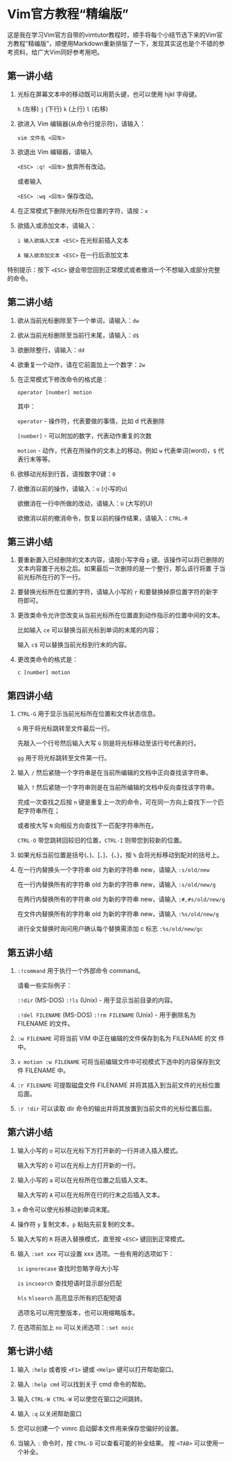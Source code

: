 Vim官方教程“精编版”
================

这是我在学习Vim官方自带的vimtutor教程时，顺手将每个小结节选下来的Vim官方教程“精编版”，顺便用Markdown重新排版了一下，发现其实这也是个不错的参考资料，给广大Vim同好参考用吧。

第一讲小结
--------

  1. 光标在屏幕文本中的移动既可以用箭头键，也可以使用 hjkl 字母键。
  
	 ```h``` (左移)	```j``` (下行) ```k``` (上行) ```l``` (右移)

  2. 欲进入 Vim 编辑器(从命令行提示符)，请输入：
  
     ```vim 文件名 <回车>```

  3. 欲退出 Vim 编辑器，请输入 
  
     ```<ESC> :q! <回车>``` 放弃所有改动。
     
     或者输入 
                      
     ```<ESC> :wq <回车>``` 保存改动。

  4. 在正常模式下删除光标所在位置的字符，请按：```x```

  5. 欲插入或添加文本，请输入：

	 ```i 输入欲插入文本 <ESC>``` 在光标前插入文本
	 
	 ```A 输入欲添加文本 <ESC>``` 在一行后添加文本

特别提示：按下 ```<ESC>``` 键会带您回到正常模式或者撤消一个不想输入或部分完整
的命令。

第二讲小结
--------

  1. 欲从当前光标删除至下一个单词，请输入：```dw```
  
  2. 欲从当前光标删除至当前行末尾，请输入：```d$```
  
  3. 欲删除整行，请输入：```dd```
  
  4. 欲重复一个动作，请在它前面加上一个数字：```2w```
  
  5. 在正常模式下修改命令的格式是：
  
     ```operator [number] motion```
     
     其中：
     
     ```operator``` - 操作符，代表要做的事情，比如 d 代表删除
     
     ```[number]``` - 可以附加的数字，代表动作重复的次数
     
     ```motion```   - 动作，代表在所操作的文本上的移动，例如 ```w``` 代表单词(word)，```$``` 代表行末等等。

  6. 欲移动光标到行首，请按数字0键：```0```

  7. 欲撤消以前的操作，请输入：```u``` (小写的u)
  
     欲撤消在一行中所做的改动，请输入：```U``` (大写的U)
     
     欲撤消以前的撤消命令，恢复以前的操作结果，请输入：```CTRL-R```

第三讲小结
--------

  1. 要重新置入已经删除的文本内容，请按小写字母 ```p``` 键。该操作可以将已删除的文本内容置于光标之后。如果最后一次删除的是一个整行，那么该行将置
     于当前光标所在行的下一行。

  2. 要替换光标所在位置的字符，请输入小写的 ```r``` 和要替换掉原位置字符的新字
     符即可。

  3. 更改类命令允许您改变从当前光标所在位置直到动作指示的位置中间的文本。
  
     比如输入 ```ce``` 可以替换当前光标到单词的末尾的内容；
     
     输入 ```c$``` 可以替换当前光标到行末的内容。

  4. 更改类命令的格式是：

	 ```c [number] motion```

第四讲小结
--------

  1. ```CTRL-G``` 用于显示当前光标所在位置和文件状态信息。
  
     ```G``` 用于将光标跳转至文件最后一行。
     
     先敲入一个行号然后输入大写 ```G``` 则是将光标移动至该行号代表的行。
     
     ``gg`` 用于将光标跳转至文件第一行。

  2. 输入 ```/``` 然后紧随一个字符串是在当前所编辑的文档中正向查找该字符串。
  
     输入 ```?``` 然后紧随一个字符串则是在当前所编辑的文档中反向查找该字符串。
     
     完成一次查找之后按 ```n``` 键是重复上一次的命令，可在同一方向上查找下一个匹配字符串所在；
     
     或者按大写 ```N``` 向相反方向查找下一匹配字符串所在。
     
     ```CTRL-O``` 带您跳转回较旧的位置，```CTRL-I``` 则带您到较新的位置。

  3. 如果光标当前位置是括号(、)、[、]、{、}，按 ```%``` 会将光标移动到配对的括号上。

  4. 在一行内替换头一个字符串 old 为新的字符串 new，请输入 ```:s/old/new```
  
     在一行内替换所有的字符串 old 为新的字符串 new，请输入 ```:s/old/new/g```
     
     在两行内替换所有的字符串 old 为新的字符串 new，请输入 ```:#,#s/old/new/g```
     
     在文件内替换所有的字符串 old 为新的字符串 new，请输入 ```:%s/old/new/g```
     
     进行全文替换时询问用户确认每个替换需添加 c 标志 ```:%s/old/new/gc```

第五讲小结
--------

  1. ```:!command``` 用于执行一个外部命令 command。

     请看一些实际例子：
     	 
	  ```:!dir``` (MS-DOS) ```:!ls``` (Unix) - 用于显示当前目录的内容。
	  
	  ```:!del FILENAME``` (MS-DOS) ```:!rm FILENAME``` (Unix) - 用于删除名为 FILENAME 的文件。

  2. ```:w FILENAME``` 可将当前 VIM 中正在编辑的文件保存到名为 FILENAME 的文
     件中。

  3. ```v motion :w FILENAME``` 可将当前编辑文件中可视模式下选中的内容保存到文件
     FILENAME 中。

  4. ```:r FILENAME``` 可提取磁盘文件 FILENAME 并将其插入到当前文件的光标位置
     后面。

  5. ```:r !dir``` 可以读取 dir 命令的输出并将其放置到当前文件的光标位置后面。

第六讲小结
--------

  1. 输入小写的 ```o``` 可以在光标下方打开新的一行并进入插入模式。
  
     输入大写的 ```O``` 可以在光标上方打开新的一行。

  2. 输入小写的 ```a``` 可以在光标所在位置之后插入文本。
  
     输入大写的 ```A``` 可以在光标所在行的行末之后插入文本。

  3. ```e``` 命令可以使光标移动到单词末尾。

  4. 操作符 ```y``` 复制文本，```p``` 粘贴先前复制的文本。

  5. 输入大写的 ```R``` 将进入替换模式，直至按 ```<ESC>``` 键回到正常模式。

  6. 输入 ```:set xxx``` 可以设置 xxx 选项。一些有用的选项如下：
  
  	 ```ic``` ```ignorecase```	查找时忽略字母大小写
  	
	 ```is``` ```incsearch``` 查找短语时显示部分匹配
	 
	 ```hls``` ```hlsearch``` 高亮显示所有的匹配短语
	 
     选项名可以用完整版本，也可以用缩略版本。

  7. 在选项前加上 ``no`` 可以关闭选项：```:set noic```

第七讲小结
--------

  1. 输入 ```:help``` 或者按 ```<F1>``` 键或 ```<Help>``` 键可以打开帮助窗口。

  2. 输入 ```:help cmd``` 可以找到关于 cmd 命令的帮助。

  3. 输入 ```CTRL-W CTRL-W```  可以使您在窗口之间跳转。

  4. 输入 ```:q``` 以关闭帮助窗口

  5. 您可以创建一个 vimrc 启动脚本文件用来保存您偏好的设置。

  6. 当输入 ``:`` 命令时，按 ```CTRL-D``` 可以查看可能的补全结果。
     按 ```<TAB>``` 可以使用一个补全。
